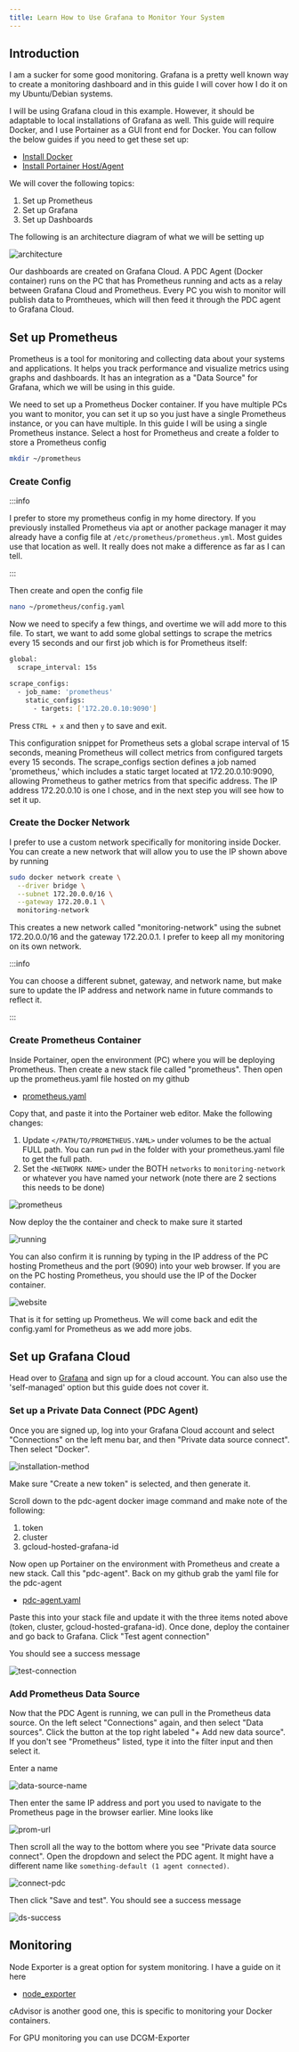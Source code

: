 ```yaml
---
title: Learn How to Use Grafana to Monitor Your System
---
```


## Introduction
I am a sucker for some good monitoring. Grafana is a pretty well known way to create a monitoring dashboard and in this guide I will cover how I do it on my Ubuntu/Debian systems.

I will be using Grafana cloud in this example. However, it should be adaptable to local installations of Grafana as well. This guide will require Docker, and I use Portainer as a GUI front end for Docker. You can follow the below guides if you need to get these set up:
* [Install Docker](https://hakehardware.github.io/docs/guides/linux/install-docker-debian)
* [Install Portainer Host/Agent](https://hakehardware.github.io/docs/guides/linux/install-portainer-host-agent)

We will cover the following topics:

1. Set up Prometheus
1. Set up Grafana
1. Set up Dashboards

The following is an architecture diagram of what we will be setting up

![architecture](/img/use-grafana-to-monitor-system/architecture.png)

Our dashboards are created on Grafana Cloud. A PDC Agent (Docker container) runs on the PC that has Prometheus running and acts as a relay between Grafana Cloud and Prometheus. Every PC you wish to monitor will publish data to Promtheues, which will then feed it through the PDC agent to Grafana Cloud.

## Set up Prometheus
Prometheus is a tool for monitoring and collecting data about your systems and applications. It helps you track performance and visualize metrics using graphs and dashboards. It has an integration as a "Data Source" for Grafana, which we will be using in this guide.

We need to set up a Prometheus Docker container. If you have multiple PCs you want to monitor, you can set it up so you just have a single Prometheus instance, or you can have multiple. In this guide I will be using a single Prometheus instance. Select a host for Prometheus and create a folder to store a Prometheus config
```bash
mkdir ~/prometheus
```

### Create Config

:::info

I prefer to store my prometheus config in my home directory. If you previously installed Prometheus via apt or another package manager it may already have a config file at `/etc/prometheus/prometheus.yml`. Most guides use that location as well. It really does not make a difference as far as I can tell.

:::

Then create and open the config file
```bash
nano ~/prometheus/config.yaml
```

Now we need to specify a few things, and overtime we will add more to this file. To start, we want to add some global settings to scrape the metrics every 15 seconds and our first job which is for Prometheus itself:
```bash
global:
  scrape_interval: 15s

scrape_configs:
  - job_name: 'prometheus'
    static_configs:
      - targets: ['172.20.0.10:9090']
```

Press `CTRL + x` and then `y` to save and exit. 

This configuration snippet for Prometheus sets a global scrape interval of 15 seconds, meaning Prometheus will collect metrics from configured targets every 15 seconds. The scrape_configs section defines a job named 'prometheus,' which includes a static target located at 172.20.0.10:9090, allowing Prometheus to gather metrics from that specific address. The IP address 172.20.0.10 is one I chose, and in the next step you will see how to set it up.

### Create the Docker Network
I prefer to use a custom network specifically for monitoring inside Docker. You can create a new network that will allow you to use the IP shown above by running
```bash
sudo docker network create \
  --driver bridge \
  --subnet 172.20.0.0/16 \
  --gateway 172.20.0.1 \
  monitoring-network
```

This creates a new network called "monitoring-network" using the subnet 172.20.0.0/16 and the gateway 172.20.0.1. I prefer to keep all my monitoring on its own network.

:::info

You can choose a different subnet, gateway, and network name, but make sure to update the IP address and network name in future commands to reflect it.

:::

### Create Prometheus Container
Inside Portainer, open the environment (PC) where you will be deploying Prometheus. Then create a new stack file called "prometheus". Then open up the prometheus.yaml file hosted on my github
* [prometheus.yaml](https://github.com/hakehardware/autonomys_files/blob/main/prometheus/prometheus.yaml)

Copy that, and paste it into the Portainer web editor. Make the following changes:
1. Update `</PATH/TO/PROMETHEUS.YAML>` under volumes to be the actual FULL path. You can run `pwd` in the folder with your prometheus.yaml file to get the full path.
1. Set the `<NETWORK NAME>` under the BOTH `networks` to `monitoring-network` or whatever you have named your network (note there are 2 sections this needs to be done)

![prometheus](/img/use-grafana-to-monitor-system/prometheus.png)

Now deploy the the container and check to make sure it started

![running](/img/use-grafana-to-monitor-system/running.png)

You can also confirm it is running by typing in the IP address of the PC hosting Prometheus and the port (9090) into your web browser. If you are on the PC hosting Prometheus, you should use the IP of the Docker container.

![website](/img/use-grafana-to-monitor-system/website.png)

That is it for setting up Prometheus. We will come back and edit the config.yaml for Prometheus as we add more jobs.

## Set up Grafana Cloud

Head over to [Grafana](https://grafana.com/get/?pg=graf&plcmt=hero-btn-1) and sign up for a cloud account. You can also use the 'self-managed' option but this guide does not cover it.

### Set up a Private Data Connect (PDC Agent)
Once you are signed up, log into your Grafana Cloud account and select "Connections" on the left menu bar, and then "Private data source connect". Then select "Docker".

![installation-method](/img/use-grafana-to-monitor-system/installation-method.png)

Make sure "Create a new token" is selected, and then generate it.

Scroll down to the pdc-agent docker image command and make note of the following:
1. token
1. cluster
1. gcloud-hosted-grafana-id

Now open up Portainer on the environment with Prometheus and create a new stack. Call this "pdc-agent". Back on my github grab the yaml file for the pdc-agent
* [pdc-agent.yaml](https://github.com/hakehardware/autonomys_files/blob/main/grafana/pdc-agent.yaml)

Paste this into your stack file and update it with the three items noted above (token, cluster, gcloud-hosted-grafana-id). Once done, deploy the container and go back to Grafana. Click "Test agent connection"

You should see a success message

![test-connection](/img/use-grafana-to-monitor-system/test-connection.png)

### Add Prometheus Data Source
Now that the PDC Agent is running, we can pull in the Prometheus data source. On the left select "Connections" again, and then select "Data sources". Click the button at the top right labeled "+ Add new data source". If you don't see "Prometheus" listed, type it into the filter input and then select it.

Enter a name

![data-source-name](/img/use-grafana-to-monitor-system/data-source-name.png)

Then enter the same IP address and port you used to navigate to the Prometheus page in the browser earlier. Mine looks like

![prom-url](/img/use-grafana-to-monitor-system/prom-url.png)

Then scroll all the way to the bottom where you see "Private data source connect". Open the dropdown and select the PDC agent. It might have a different name like `something-default (1 agent connected)`. 

![connect-pdc](/img/use-grafana-to-monitor-system/connect-pdc.png)

Then click "Save and test". You should see a success message

![ds-success](/img/use-grafana-to-monitor-system/ds-success.png)

## Monitoring

Node Exporter is a great option for system monitoring. I have a guide on it here
* [node_exporter](https://hakehardware.github.io/docs/guides/linux/node-exporter)

cAdvisor is another good one, this is specific to monitoring your Docker containers.

For GPU monitoring you can use DCGM-Exporter